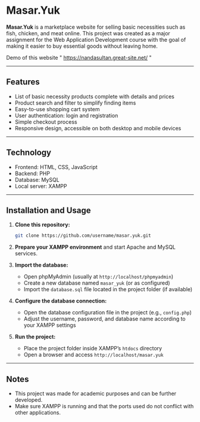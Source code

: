# Masar.Yuk

**Masar.Yuk** is a marketplace website for selling basic necessities such as fish, chicken, and meat online. This project was created as a major assignment for the Web Application Development course with the goal of making it easier to buy essential goods without leaving home. 

Demo of this website " https://nandasultan.great-site.net/ "

---

## Features

- List of basic necessity products complete with details and prices  
- Product search and filter to simplify finding items  
- Easy-to-use shopping cart system  
- User authentication: login and registration  
- Simple checkout process  
- Responsive design, accessible on both desktop and mobile devices  

---

## Technology

- Frontend: HTML, CSS, JavaScript  
- Backend: PHP  
- Database: MySQL  
- Local server: XAMPP  

---

## Installation and Usage

1. **Clone this repository:**

   ```bash
   git clone https://github.com/username/masar.yuk.git
   ```

2. **Prepare your XAMPP environment** and start Apache and MySQL services.

3. **Import the database:**

   - Open phpMyAdmin (usually at `http://localhost/phpmyadmin`)  
   - Create a new database named `masar_yuk` (or as configured)  
   - Import the `database.sql` file located in the project folder (if available)

4. **Configure the database connection:**

   - Open the database configuration file in the project (e.g., `config.php`)  
   - Adjust the username, password, and database name according to your XAMPP settings

5. **Run the project:**

   - Place the project folder inside XAMPP’s `htdocs` directory  
   - Open a browser and access `http://localhost/masar.yuk`

---

## Notes

- This project was made for academic purposes and can be further developed.  
- Make sure XAMPP is running and that the ports used do not conflict with other applications.

